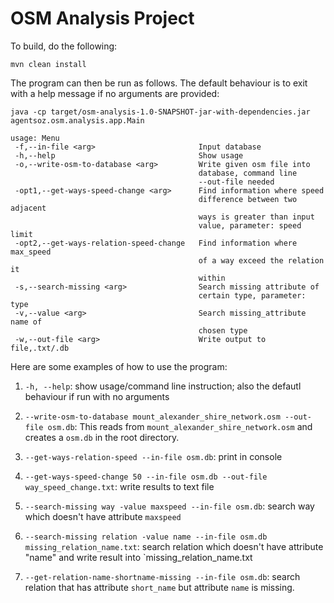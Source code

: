 # OSM Analysis Project

To build, do the following:

```
mvn clean install
```

The program can then be run as follows. The default behaviour is to exit with a help message if no arguments are provided:
```
java -cp target/osm-analysis-1.0-SNAPSHOT-jar-with-dependencies.jar agentsoz.osm.analysis.app.Main

usage: Menu
 -f,--in-file <arg>                       Input database
 -h,--help                                Show usage
 -o,--write-osm-to-database <arg>         Write given osm file into
                                          database, command line
                                          --out-file needed
 -opt1,--get-ways-speed-change <arg>      Find information where speed
                                          difference between two adjacent
                                          ways is greater than input
                                          value, parameter: speed limit
 -opt2,--get-ways-relation-speed-change   Find information where max_speed
                                          of a way exceed the relation it
                                          within
 -s,--search-missing <arg>                Search missing attribute of
                                          certain type, parameter: type
 -v,--value <arg>                         Search missing_attribute name of
                                          chosen type
 -w,--out-file <arg>                      Write output to file,.txt/.db

```


Here are some examples of how to use the program:
1. `-h, --help`: show usage/command line instruction; also the defautl behaviour if run with no arguments

1. `--write-osm-to-database mount_alexander_shire_network.osm --out-file osm.db`: This reads from `mount_alexander_shire_network.osm` and creates a `osm.db` in the root directory.

1. `--get-ways-relation-speed --in-file osm.db`: print in console

1. `--get-ways-speed-change 50 --in-file osm.db --out-file way_speed_change.txt`: write results to text file

1. `--search-missing way -value maxspeed --in-file osm.db`:  search way which doesn't have attribute `maxspeed`

1. `--search-missing relation -value name --in-file osm.db missing_relation_name.txt`: search relation which doesn't have attribute "name" and write result into `missing_relation_name.txt

1. `--get-relation-name-shortname-missing --in-file osm.db`: search relation that has attribute `short_name` but attribute `name` is missing.

